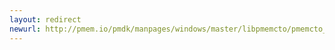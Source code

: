 ```yaml
---
layout: redirect
newurl: http://pmem.io/pmdk/manpages/windows/master/libpmemcto/pmemcto_aligned_alloc.3.html
---
```

